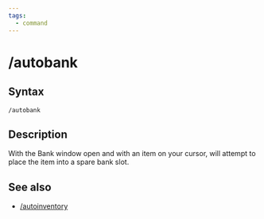 ```yaml
---
tags:
  - command
---
```


# /autobank

## Syntax

<!--cmd-syntax-start-->
```eqcommand
/autobank
```
<!--cmd-syntax-end-->

## Description

<!--cmd-desc-start-->
With the Bank window open and with an item on your cursor, will attempt to place the item into a spare bank slot.
<!--cmd-desc-end-->

## See also

- [/autoinventory](cmd-autoinventory.md)